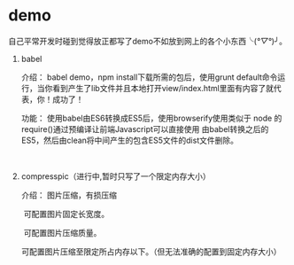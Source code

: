 # demo

自己平常开发时碰到觉得放正都写了demo不如放到网上的各个小东西╰(*°▽°*)╯。

1. babel

   介绍： babel demo，npm install下载所需的包后，使用grunt default命令运行，当你看到产生了lib文件并且本地打开view/index.html里面有内容了就代表，你！成功了！

   功能： 使用babel由ES6转换成ES5后，使用browserify使用类似于 node 的 require()通过预编译让前端Javascript可以直接使用 由babel转换之后的ES5，然后由clean将中间产生的包含ES5文件的dist文件删除。

   ​

2. compresspic（进行中,暂时只写了一个限定内存大小）

   介绍： 图片压缩，有损压缩

   ​    可配置图片固定长宽度。

   ​    可配置图片压缩质量。

   ​    可配置图片压缩至限定所占内存以下。（但无法准确的配置到固定内存大小）

   ​

